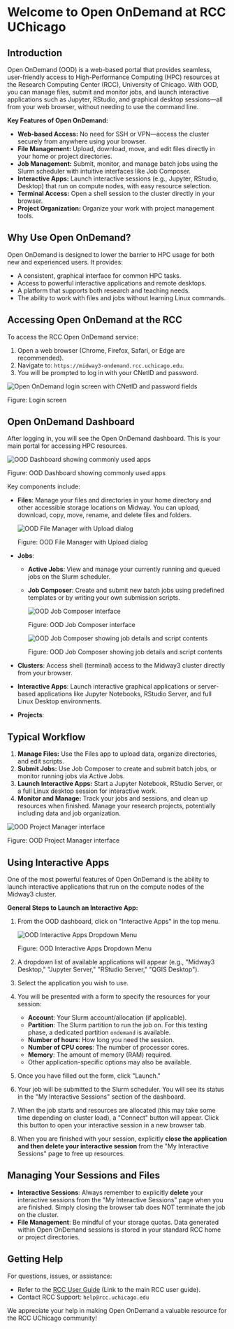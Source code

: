 # Welcome to Open OnDemand at RCC UChicago

## Introduction

Open OnDemand (OOD) is a web-based portal that provides seamless, user-friendly access to High-Performance Computing (HPC) resources at the Research Computing Center (RCC), University of Chicago. With OOD, you can manage files, submit and monitor jobs, and launch interactive applications such as Jupyter, RStudio, and graphical desktop sessions—all from your web browser, without needing to use the command line.

**Key Features of Open OnDemand:**

* **Web-based Access:** No need for SSH or VPN—access the cluster securely from anywhere using your browser.
* **File Management:** Upload, download, move, and edit files directly in your home or project directories.
* **Job Management:** Submit, monitor, and manage batch jobs using the Slurm scheduler with intuitive interfaces like Job Composer.
* **Interactive Apps:** Launch interactive sessions (e.g., Jupyter, RStudio, Desktop) that run on compute nodes, with easy resource selection.
* **Terminal Access:** Open a shell session to the cluster directly in your browser.
* **Project Organization:** Organize your work with project management tools.

## Why Use Open OnDemand?

Open OnDemand is designed to lower the barrier to HPC usage for both new and experienced users. It provides:

* A consistent, graphical interface for common HPC tasks.
* Access to powerful interactive applications and remote desktops.
* A platform that supports both research and teaching needs.
* The ability to work with files and jobs without learning Linux commands.

## Accessing Open OnDemand at the RCC

To access the RCC Open OnDemand service:

1.  Open a web browser (Chrome, Firefox, Safari, or Edge are recommended).
2.  Navigate to: `https://midway3-ondemand.rcc.uchicago.edu`.
3.  You will be prompted to log in with your CNetID and password.

![Open OnDemand login screen with CNetID and password fields](images/login_ondemand_screen.jpeg)
<div class="caption">Figure: Login screen</div>


## Open OnDemand Dashboard

After logging in, you will see the Open OnDemand dashboard. This is your main portal for accessing HPC resources.

![OOD Dashboard showing commonly used apps](images/dashboard_commonly_used_apps.png)
<div class="caption">Figure: OOD Dashboard showing commonly used apps</div>

Key components include:

* **Files**: Manage your files and directories in your home directory and other accessible storage locations on Midway. You can upload, download, copy, move, rename, and delete files and folders.

  ![OOD File Manager with Upload dialog](images/file_manager_upload.jpg)
  <div class="caption">Figure: OOD File Manager with Upload dialog</div>

* **Jobs**:
    * **Active Jobs**: View and manage your currently running and queued jobs on the Slurm scheduler.
    * **Job Composer**: Create and submit new batch jobs using predefined templates or by writing your own submission scripts.

      ![OOD Job Composer interface](images/job_composer_overview.png)
      <div class="caption">Figure: OOD Job Composer interface</div>

      ![OOD Job Composer showing job details and script contents](images/job_composer_job_details.png)
      <div class="caption">Figure: OOD Job Composer showing job details and script contents</div>

* **Clusters**: Access shell (terminal) access to the Midway3 cluster directly from your browser.
* **Interactive Apps**: Launch interactive graphical applications or server-based applications like Jupyter Notebooks, RStudio Server, and full Linux Desktop environments.
* **Projects**:

## Typical Workflow

1.  **Manage Files:** Use the Files app to upload data, organize directories, and edit scripts.
2.  **Submit Jobs:** Use Job Composer to create and submit batch jobs, or monitor running jobs via Active Jobs.
3.  **Launch Interactive Apps:** Start a Jupyter Notebook, RStudio Server, or a full Linux desktop session for interactive work.
4.  **Monitor and Manage:** Track your jobs and sessions, and clean up resources when finished. Manage your research projects, potentially including data and job organization.

  ![OOD Project Manager interface](images/project_manager.png)
  <div class="caption">Figure: OOD Project Manager interface</div>

## Using Interactive Apps

One of the most powerful features of Open OnDemand is the ability to launch interactive applications that run on the compute nodes of the Midway3 cluster.

**General Steps to Launch an Interactive App:**

1.  From the OOD dashboard, click on "Interactive Apps" in the top menu.

    ![OOD Interactive Apps Dropdown Menu](images/interactive_apps_menu.png)
    <div class="caption">Figure: OOD Interactive Apps Dropdown Menu</div>

2.  A dropdown list of available applications will appear (e.g., "Midway3 Desktop," "Jupyter Server," "RStudio Server," "QGIS Desktop").
3.  Select the application you wish to use.
4.  You will be presented with a form to specify the resources for your session:
    * **Account**: Your Slurm account/allocation (if applicable).
    * **Partition**: The Slurm partition to run the job on. For this testing phase, a dedicated partition `ondemand` is available.
    * **Number of hours**: How long you need the session.
    * **Number of CPU cores**: The number of processor cores.
    * **Memory**: The amount of memory (RAM) required.
    * Other application-specific options may also be available.
5.  Once you have filled out the form, click "Launch."
6.  Your job will be submitted to the Slurm scheduler. You will see its status in the "My Interactive Sessions" section of the dashboard.
7.  When the job starts and resources are allocated (this may take some time depending on cluster load), a "Connect" button will appear. Click this button to open your interactive session in a new browser tab.
8.  When you are finished with your session, explicitly **close the application and then delete your interactive session** from the "My Interactive Sessions" page to free up resources.

<!---
## Important Information


**Key Points for Testers:**

* **Dedicated Testing Environment**:
    * A dedicated Slurm partition named `ondemand` has been created specifically for this testing phase.
    * This partition utilizes a selection of `cascadelake` nodes from Midway3: `midway3-0[001-002,008-019,022-038]`.
    * When launching interactive apps, please select the `ondemand` partition where appropriate and available in the application's form.
* **VNC Support**: VNC-dependent packages have been installed on these designated `ondemand` nodes to support interactive graphical applications.
* **Focus Areas for Testing**:
    * Overall usability and intuitiveness of the Open OnDemand interface.
    * Functionality of file management (upload, download, navigation).
    * Job submission and monitoring through the "Jobs" menu.
    * Launching and using available "Interactive Apps."
    * Stability and performance of interactive sessions.
    * Clarity of instructions and error messages.
-->

## Managing Your Sessions and Files

* **Interactive Sessions**: Always remember to explicitly **delete** your interactive sessions from the "My Interactive Sessions" page when you are finished. Simply closing the browser tab does NOT terminate the job on the cluster.
* **File Management**: Be mindful of your storage quotas. Data generated within Open OnDemand sessions is stored in your standard RCC home or project directories.

## Getting Help

For questions, issues, or assistance:

* Refer to the [RCC User Guide](https://rcc.uchicago.edu/support-and-services/user-guides/) (Link to the main RCC user guide).
* Contact RCC Support: `help@rcc.uchicago.edu`

We appreciate your help in making Open OnDemand a valuable resource for the RCC UChicago community!


